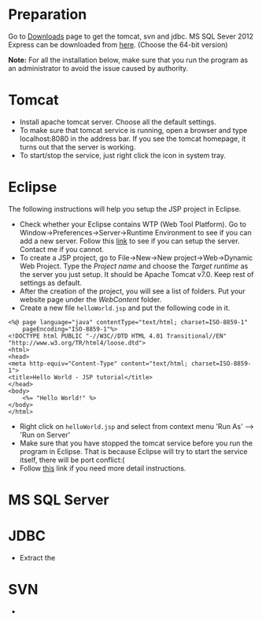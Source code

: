 # Preparation #
Go to [Downloads](http://code.google.com/p/tritonlink/downloads/list) page to get the tomcat, svn and jdbc.
MS SQL Sever 2012 Express can be downloaded from [here](https://www.microsoft.com/betaexperience/pd/SQLEXPWT/enus/). (Choose the 64-bit version)

**Note:** For all the installation below, make sure that you run the program as an administrator to avoid the issue caused by authority.

# Tomcat #
  * Install apache tomcat server. Choose all the default settings.
  * To make sure that tomcat service is running, open a browser and type localhost:8080 in the address bar. If you see the tomcat homepage, it turns out that the server is working.
  * To start/stop the service, just right click the icon in system tray.

# Eclipse #
The following instructions will help you setup the JSP project in Eclipse.
  * Check whether your Eclipse contains WTP (Web Tool Platform). Go to Window->Preferences->Server->Runtime Environment to see if you can add a new server. Follow this [link](http://www.vogella.com/articles/EclipseWTP/article.html#configuration) to see if you can setup the server. Contact me if you cannot.
  * To create a JSP project, go to File->New->New project->Web->Dynamic Web Project. Type the _Project name_ and choose the _Target runtime_ as the server you just setup. It should be Apache Tomcat v7.0. Keep rest of settings as default.
  * After the creation of the project, you will see a list of folders. Put your website page under the _WebContent_ folder.
  * Create a new file `helloWorld.jsp` and put the following code in it.
```
<%@ page language="java" contentType="text/html; charset=ISO-8859-1"
    pageEncoding="ISO-8859-1"%>
<!DOCTYPE html PUBLIC "-//W3C//DTD HTML 4.01 Transitional//EN" "http://www.w3.org/TR/html4/loose.dtd">
<html>
<head>
<meta http-equiv="Content-Type" content="text/html; charset=ISO-8859-1">
<title>Hello World - JSP tutorial</title>
</head>
<body>
    <%= "Hello World!" %>
</body>
</html>
```
  * Right click on `helloWorld.jsp` and select from context menu 'Run As' --> 'Run on Server'
  * Make sure that you have stopped the tomcat service before you run the program in Eclipse. That is because Eclipse will try to start the service itself, there will be port conflict:(
  * Follow [this](http://www.srccodes.com/p/article/2/JSP-Hello-World-Program-using-Eclipse-IDE-and-Tomcat-web-server) link if you need more detail instructions.

# MS SQL Server #


# JDBC #
  * Extract the


# SVN #
  * 